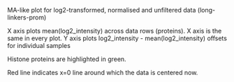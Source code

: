 
MA-like plot for log2-transformed, normalised and unfiltered data (long-linkers-prom)

X axis plots mean(log2_intensity) across data rows (proteins). X axis is the same in every plot.
Y axis plots log2_intensity - mean(log2_intensity) offsets for individual samples

Histone proteins are highlighted in green.

Red line indicates x=0 line around which the data is centered now.
